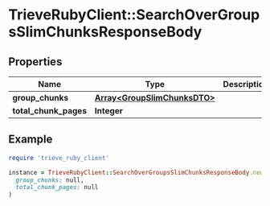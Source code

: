 # TrieveRubyClient::SearchOverGroupsSlimChunksResponseBody

## Properties

| Name | Type | Description | Notes |
| ---- | ---- | ----------- | ----- |
| **group_chunks** | [**Array&lt;GroupSlimChunksDTO&gt;**](GroupSlimChunksDTO.md) |  |  |
| **total_chunk_pages** | **Integer** |  |  |

## Example

```ruby
require 'trieve_ruby_client'

instance = TrieveRubyClient::SearchOverGroupsSlimChunksResponseBody.new(
  group_chunks: null,
  total_chunk_pages: null
)
```

